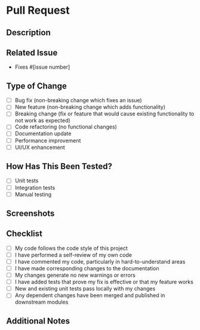 # Pull Request

## Description

<!-- Provide a clear and concise description of the changes in this PR -->

## Related Issue

<!-- Link to the related issue(s) this PR addresses -->

- Fixes #[issue number]

## Type of Change

<!-- Check the types of changes introduced in this PR -->

- [ ] Bug fix (non-breaking change which fixes an issue)
- [ ] New feature (non-breaking change which adds functionality)
- [ ] Breaking change (fix or feature that would cause existing functionality to not work as expected)
- [ ] Code refactoring (no functional changes)
- [ ] Documentation update
- [ ] Performance improvement
- [ ] UI/UX enhancement

## How Has This Been Tested?

<!-- Describe the tests you ran to verify your changes -->

- [ ] Unit tests
- [ ] Integration tests
- [ ] Manual testing
<!-- Provide specific details about your testing environment if relevant -->

## Screenshots

<!-- If applicable, add screenshots to help explain your changes -->

## Checklist

<!-- Verify that you've completed the following items -->

- [ ] My code follows the code style of this project
- [ ] I have performed a self-review of my own code
- [ ] I have commented my code, particularly in hard-to-understand areas
- [ ] I have made corresponding changes to the documentation
- [ ] My changes generate no new warnings or errors
- [ ] I have added tests that prove my fix is effective or that my feature works
- [ ] New and existing unit tests pass locally with my changes
- [ ] Any dependent changes have been merged and published in downstream modules

## Additional Notes

<!-- Add any other context about the PR here -->
